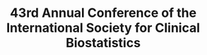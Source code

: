 ---
layout: photo_set
title: 43rd Annual Conference of the International Society for Clinical Biostatistics
permalink: /updates/iscb/
time: 21st-25th August, 2022
company: Newcastle University, United Kingdom
description: "I was sponsored by Faculty of Medicine Ramathibodi Hospital to attend my poster presentation hosted at Newcastle University, Newcastle upon Tyne, United Kingdom."

photos:
    set: iscb
    size: 3
---